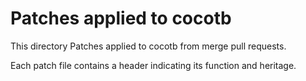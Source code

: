 Patches applied to cocotb
=========================
This directory Patches applied to cocotb from merge pull requests.

Each patch file contains a header indicating its function and heritage.
